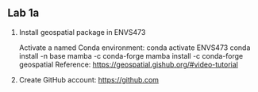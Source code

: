 ## Lab 1a

1. Install geospatial package in ENVS473

   Activate a named Conda environment: conda activate ENVS473
   conda install -n base mamba -c conda-forge
   mamba install -c conda-forge geospatial
Reference: https://geospatial.gishub.org/#video-tutorial

2. Create GitHub account: https://github.com
